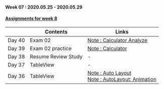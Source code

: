 #### Week 07 : 2020.05.25 - 2020.05.29 ####
#### [Assignments for week 8](https://github.com/KasRoid/MyStudyHistory/tree/master/iOS_Dev_School/Week_08/Assignments)
|     |Contents               |Links |
|-----|-----------------------|------|
|Day 40| Exam 02 | [Note : Calculator Analyze](https://www.notion.so/Calculator-10d8ab8eeebf463e956809c449cf1de1) |
|Day 39| Exam 02 practice                                                                                                                                                             |[Note : Calculator](https://www.notion.so/Calculator-App-e22694aca1574ebab2c35298bbb4121d)|
|Day 38| Resume Review Study                                                                                                                                                            | - |
|Day 37| TableView		                                                                                                                                                            | - |
|Day 36| TableView                                                                                                                                                           |[Note : Auto Layout](https://www.notion.so/Auto-Layout-ac395070c208424bae771e35f7617169)<br> [Note : AutoLayout: Animation](https://www.notion.so/AutoLayout-Animation-aaadabf152e2401db57215bb5658d3c2)|
